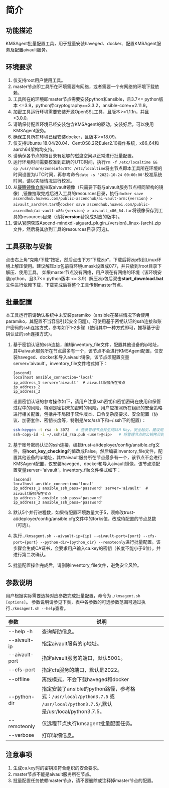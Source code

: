 # 简介
## 功能描述
KMSAgent批量配置工具，用于批量安装haveged、docker、配置KMSAgent服务及配置aivault服务。
## 环境要求
1. 仅支持root用户使用工具。
2. master节点即工具所在环境需要有网络，或者需要一个有网络的环境下载依赖。
3. 工具所在的环境即master节点需要安装python和ansible，且3.7<= python版本 <=3.9，python库cryptography==3.3.2，ansible-core==2.11.9。
4. 加密工具运行环境需要安装开源OpenSSL工具，且版本>=1.1.1n，并且<3.0.0。
5. 请确保待配置环境已经安装包含KMSAgent的驱动，安装好后，可以使用KMSAgent服务。
6. 确保工具所在环境已经安装docker，且版本>=18.09。
7. 仅支持Ubuntu 18.04/20.04、CentOS8.2及Euler2.10操作系统，x86_64和aarch64架构均支持。
8. 请确保各节点的根目录有足够的磁盘空间以正常进行批量配置。
9. 运行环境时间需要校准到正确的UTC时间，执行`rm -f /etc/localtime && cp /usr/share/zoneinfo/UTC /etc/localtime`将主节点即本工具所在环境的时间设置为UTC时间，再参考命令`date -s '2022-10-24 00:00:00'`校准系统时间，请以实际情况进行校准。
10. 从[晟腾镜像仓库](https://ascendhub.huawei.com/#/index)拉取aivault镜像（只需要下载与aivault服务节点相同架构的镜像）,镜像拉取完成后进入工具的resources目录，执行`docker save ascendhub.huawei.com/public-ascendhub/ai-vault-arm:{version} > aivault_aarch64.tar`或`docker save ascendhub.huawei.com/public-ascendhub/ai-vault-x86:{version} > aivault_x86_64.tar`将镜像保存到工具的resources目录（请将**version**替换成对应的版本）。
11. 请从[官网](https://gitee.com/ascend/trust-ai/releases)获取Ascend-mindxdl-aiguard_plugin_{version}_linux-{arch}.zip文件，然后将其放到工具的resources目录(可选)。

## 工具获取与安装
点击右上角“克隆/下载”按钮，然后点击下方“下载zip”，下载后将zip传到Linux环境上解压使用。建议解压zip包前将环境umask设置成077，并只放到/root目录下解压、使用工具。
如果master节点没有网络，用户须在有网络的环境（该环境安装python，且3.7<= python版本 <= 3.9）解压zip包后双击**start_download.bat**文件进行依赖下载，下载完成后将整个工具传到master节点。
## 批量配置
本工具运行前请确认系统中未安装paramiko（ansible在某些情况下会使用paramiko，其配置不当容易引起安全问题）。可使用基于密钥认证的ssh连接和账户密码的ssh连接方式，参考如下1-2步骤（使用其中一种方式即可，推荐基于密钥认证的ssh连接方式）。
1. 基于密钥认证的ssh连接，编辑inventory_file文件，配置其他设备的ip地址，其中aivault服务所在节点最多有一个，该节点不会进行KMSAgent配置，仅安装haveged、docker和导入aivault镜像，该节点须配置变量server='aivault'。inventory_file文件格式如下：

   ```
   [ascend]
   localhost ansible_connection='local'
   ip_address_1 server='aivault'  # aivault服务所在节点
   ip_address_2
   ip_address_3
   ```

   设置密钥认证的参考操作如下，请用户注意ssh密钥和密钥密码在使用和保管过程中的风险，特别是密钥未加密时的风险，用户应按照所在组织的安全策略进行相关配置，包括并不局限于软件版本、口令复杂度要求、安全配置（协议、加密套件、密钥长度等，特别是/etc/ssh下和~/.ssh下的配置）：
   ```bash
   ssh-keygen -t rsa -b 3072   # 登录管理节点并生成SSH Key。安全起见，建议用户到"Enter passphrase"步骤时输入密钥密码，且符合密码复杂度要求。建议执行这条命令前先将umask设置为0077，执行完后再恢复原来umask值。
   ssh-copy-id -i ~/.ssh/id_rsa.pub <user>@<ip>   # 将管理节点的公钥拷贝到所有节点的机器上，<user>@<ip>替换成要拷贝到的对应节点的账户和ip。
   ```

2. 基于账号密码认证的ssh连接，编辑trust-ai/deployer/config/ansible.cfg文件，将**host_key_checking**的值改成False。然后编辑inventory_file文件，配置其他设备的ip地址，其中aivault服务所在节点最多有一个，该节点不会进行KMSAgent配置，仅安装haveged、docker和导入aivault镜像，该节点须配置变量server='aivault'。inventory_file文件格式如下：

   ```
   [ascend]
   localhost ansible_connection='local'
   ip_address_1 ansible_ssh_pass='password' server='aivault'  # aivault服务所在节点
   ip_address_2 ansible_ssh_pass='password'
   ip_address_3 ansible_ssh_pass='password'
   ```

3. 默认5个并行进程数，如果待配置环境数量大于5，须修改trust-ai/deployer/config/ansible.cfg文件中的forks值，改成待配置的节点总数（可选）。
4. 执行`./kmsagent.sh --aivault-ip={ip} --aivault-port={port} --cfs-port={port} --python-dir={python_dir} --remoteonly`进行批量配置。该步骤会生成CA证书，会要求用户输入ca.key的密钥（长度不能小于6位），并进行第二次确认。
5. 批量配置操作完成后，请删除inventory_file文件，避免安全风险。

## 参数说明

用户根据实际需要选择对应参数完成批量配置，命令为`./kmsagent.sh [options]`。
参数说明请参见下表，表中各参数的可选参数范围可通过执行`./kmsagent.sh --help`查看。

| 参数           | 说明                                                                                                                          |
| :------------- | ----------------------------------------------------------------------------------------------------------------------------- |
| --help  -h     | 查询帮助信息。                                                                                                                |
| --aivault-ip   | 指定aivault服务的ip地址。                                                                                                     |
| --aivault-port | 指定aivault服务的端口，默认5001。                                                                                             |
| --cfs-port     | 指定cfs服务的端口，默认是2022。                                                                                               |
| --offline      | 离线模式，不会下载haveged和docker                                                                                           |
| --python-dir   | 指定安装了ansible的python路径，参考格式：`/usr/local/python3.7.5` 或 `/usr/local/python3.7.5/`,默认是/usr/local/python3.7.5。 |
| --remoteonly   | 仅远程节点执行kmsagent批量配置任务。                                                                                          |
| --verbose      | 打印详细信息。                                                                                                                |

## 注意事项
1. 生成ca.key时的密钥须符合组织的安全要求。
2. master节点不能是aivault服务所在节点。
3. 批量配置任务依赖master节点，请不要删除或注释掉master节点的配置。
